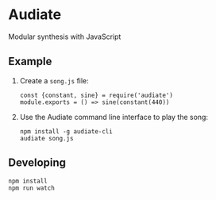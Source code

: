 # Audiate

Modular synthesis with JavaScript

## Example

1.  Create a `song.js` file:

    ```
    const {constant, sine} = require('audiate')
    module.exports = () => sine(constant(440))
    ```

2.  Use the Audiate command line interface to play the song:

    ```
    npm install -g audiate-cli
    audiate song.js
    ```

## Developing

```
npm install
npm run watch
```
